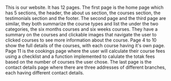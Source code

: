 This is our website. It has 12 pages. The first page is the home page which has 5 sections, the header, the about us section, the courses section, the testimonials section and the footer. 
The second page and the third page are similar, they both summarize the course types and list the under the two categories, the six months courses and six weeks courses. 
They have a summary on the courses and clickable images that navigate the user to clicked courses to see more information about the course. 
Page 4 to 10 show the full details of the courses, with each course having it's own page. Page 11 is the cookings page where the user will calculate their course fees using a checklist and a function implemented to calulate the totak fees based on the number of courses the user chose.
The last page is the contact details page where there are three addresses of different branches, each having different contact details.
